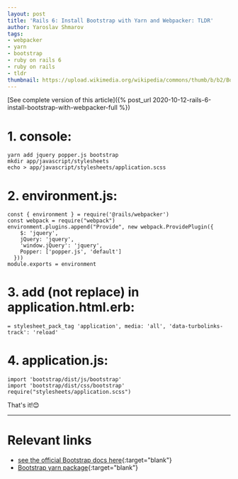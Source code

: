 ```yaml
---
layout: post
title: 'Rails 6: Install Bootstrap with Yarn and Webpacker: TLDR'
author: Yaroslav Shmarov
tags:
- webpacker
- yarn
- bootstrap
- ruby on rails 6
- ruby on rails
- tldr
thumbnail: https://upload.wikimedia.org/wikipedia/commons/thumb/b/b2/Bootstrap_logo.svg/768px-Bootstrap_logo.svg.png
---
```


[See complete version of this article]({% post_url 2020-10-12-rails-6-install-bootstrap-with-webpacker-full %})

# **1. console:**
```
yarn add jquery popper.js bootstrap
mkdir app/javascript/stylesheets
echo > app/javascript/stylesheets/application.scss
```

# **2. environment.js:**

```
const { environment } = require('@rails/webpacker')
const webpack = require("webpack")
environment.plugins.append("Provide", new webpack.ProvidePlugin({
    $: 'jquery',
    jQuery: 'jquery',
    'window.jQuery': 'jquery',
    Popper: ['popper.js', 'default']
  }))
module.exports = environment
```

# **3. add (not replace) in application.html.erb:**
```
= stylesheet_pack_tag 'application', media: 'all', 'data-turbolinks-track': 'reload' 
```
# **4. application.js:**
```
import 'bootstrap/dist/js/bootstrap'
import 'bootstrap/dist/css/bootstrap'
require("stylesheets/application.scss")
```
That's it!😊

****

# **Relevant links**

* [see the official Bootstrap docs here](getbootstrap.com/){:target="blank"}
* [Bootstrap yarn package](https://classic.yarnpkg.com/en/package/bootstrap){:target="blank"}